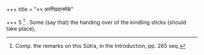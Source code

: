 +++
title = "०५ अरणिप्रदानमेके"

+++
5 [^5] . Some (say that) the handing over of the kindling sticks (should take place),


[^5]:  Comp. the remarks on this Sūtra, in the Introduction, pp. 265 seq.

